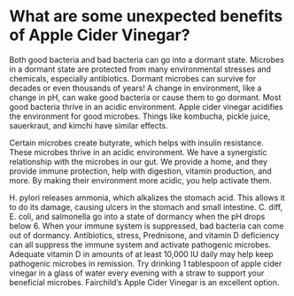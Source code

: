 # What are some unexpected benefits of Apple Cider Vinegar?

Both good bacteria and bad bacteria can go into a dormant state. Microbes in a dormant state are protected from many environmental stresses and chemicals, especially antibiotics. Dormant microbes can survive for decades or even thousands of years! A change in environment, like a change in pH, can wake good bacteria or cause them to go dormant. Most good bacteria thrive in an acidic environment. Apple cider vinegar acidifies the environment for good microbes. Things like kombucha, pickle juice, sauerkraut, and kimchi have similar effects.

Certain microbes create butyrate, which helps with insulin resistance. These microbes thrive in an acidic environment. We have a synergistic relationship with the microbes in our gut. We provide a home, and they provide immune protection, help with digestion, vitamin production, and more. By making their environment more acidic, you help activate them.

H. pylori releases ammonia, which alkalizes the stomach acid. This allows it to do its damage, causing ulcers in the stomach and small intestine. C. diff, E. coli, and salmonella go into a state of dormancy when the pH drops below 6. When your immune system is suppressed, bad bacteria can come out of dormancy. Antibiotics, stress, Prednisone, and vitamin D deficiency can all suppress the immune system and activate pathogenic microbes. Adequate vitamin D in amounts of at least 10,000 IU daily may help keep pathogenic microbes in remission. Try drinking 1 tablespoon of apple cider vinegar in a glass of water every evening with a straw to support your beneficial microbes. Fairchild’s Apple Cider Vinegar is an excellent option.